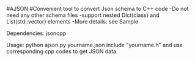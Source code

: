 #AJSON
#Convenient tool to convert Json schema to C++ code
-Do not need any other schema files
-support nested Dict(class) and List(std::vector) elements
-More details: see Sample

Dependencies:
jsoncpp

Usage:
python ajson.py yourname.json
include "yourname.h" and use corresponding cpp codes to get JSON data
